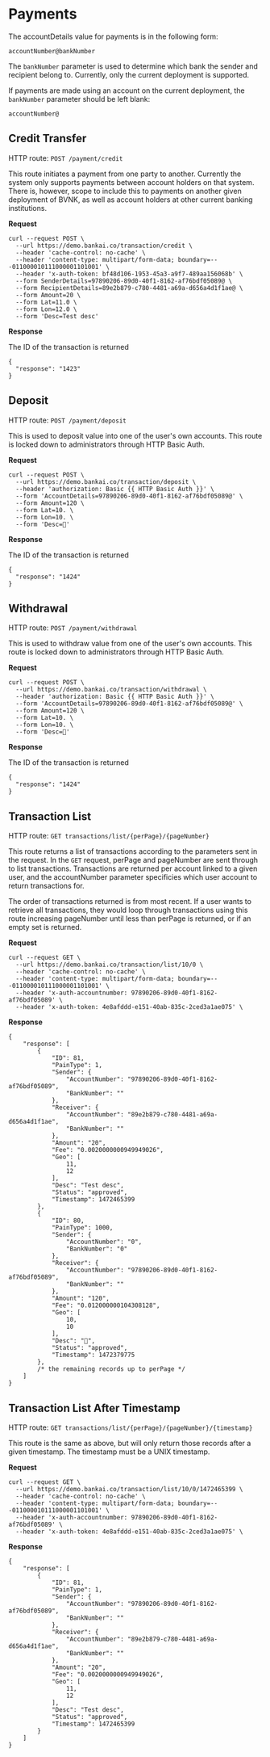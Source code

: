 # Payments

The accountDetails value for payments is in the following form:

`accountNumber@bankNumber`

The `bankNumber` parameter is used to determine which bank the sender and recipient belong to. Currently, 
only the current deployment is supported. 

If payments are made using an account on the current deployment, the `bankNumber` parameter should be left blank:

`accountNumber@`

## Credit Transfer
HTTP route: `POST /payment/credit`

This route initiates a payment from one party to another. Currently the system only supports payments 
between account holders on that system. There is, however, scope to include this to payments on another given 
deployment of BVNK, as well as account holders at other current banking institutions.

__Request__

```
curl --request POST \
  --url https://demo.bankai.co/transaction/credit \
  --header 'cache-control: no-cache' \
  --header 'content-type: multipart/form-data; boundary=---011000010111000001101001' \
  --header 'x-auth-token: bf48d106-1953-45a3-a9f7-489aa156068b' \
  --form SenderDetails=97890206-89d0-40f1-8162-af76bdf05089@ \
  --form RecipientDetails=89e2b879-c780-4481-a69a-d656a4d1f1ae@ \
  --form Amount=20 \
  --form Lat=11.0 \
  --form Lon=12.0 \
  --form 'Desc=Test desc'
```

__Response__

The ID of the transaction is returned

```
{
  "response": "1423"
}
```

## Deposit
HTTP route: `POST /payment/deposit`

This is used to deposit value into one of the user's own accounts. This route is locked down 
to administrators through HTTP Basic Auth.

__Request__

```
curl --request POST \
  --url https://demo.bankai.co/transaction/deposit \
  --header 'authorization: Basic {{ HTTP Basic Auth }}' \
  --form 'AccountDetails=97890206-89d0-40f1-8162-af76bdf05089@' \
  --form Amount=120 \
  --form Lat=10. \
  --form Lon=10. \
  --form 'Desc=🍊'
```

__Response__

The ID of the transaction is returned

```
{
  "response": "1424"
}
```

## Withdrawal
HTTP route: `POST /payment/withdrawal`

This is used to withdraw value from one of the user's own accounts. This route is locked down 
to administrators through HTTP Basic Auth.

__Request__

```
curl --request POST \
  --url https://demo.bankai.co/transaction/withdrawal \
  --header 'authorization: Basic {{ HTTP Basic Auth }}' \
  --form 'AccountDetails=97890206-89d0-40f1-8162-af76bdf05089@' \
  --form Amount=120 \
  --form Lat=10. \
  --form Lon=10. \
  --form 'Desc=🍊'
```

__Response__

The ID of the transaction is returned

```
{
  "response": "1424"
}
```

## Transaction List
HTTP route: `GET transactions/list/{perPage}/{pageNumber}`

This route returns a list of transactions according to the parameters sent in the request. In the `GET` request,
perPage and pageNumber are sent through to list transactions. Transactions are returned per account linked to a given 
user, and the accountNumber parameter specificies which user account to return transactions for.

The order of transactions returned is from most recent. If a user wants to retrieve all transactions, they would loop through 
transactions using this route increasing pageNumber until less than perPage is returned, or if an empty set is returned.

__Request__

```
curl --request GET \
  --url https://demo.bankai.co/transaction/list/10/0 \
  --header 'cache-control: no-cache' \
  --header 'content-type: multipart/form-data; boundary=---011000010111000001101001' \
  --header 'x-auth-accountnumber: 97890206-89d0-40f1-8162-af76bdf05089' \
  --header 'x-auth-token: 4e8afddd-e151-40ab-835c-2ced3a1ae075' \
```

__Response__

```
{
    "response": [
        {
            "ID": 81,
            "PainType": 1,
            "Sender": {
                "AccountNumber": "97890206-89d0-40f1-8162-af76bdf05089",
                "BankNumber": ""
            },
            "Receiver": {
                "AccountNumber": "89e2b879-c780-4481-a69a-d656a4d1f1ae",
                "BankNumber": ""
            },
            "Amount": "20",
            "Fee": "0.0020000000949949026",
            "Geo": [
                11,
                12
            ],
            "Desc": "Test desc",
            "Status": "approved",
            "Timestamp": 1472465399
        },
        {
            "ID": 80,
            "PainType": 1000,
            "Sender": {
                "AccountNumber": "0",
                "BankNumber": "0"
            },
            "Receiver": {
                "AccountNumber": "97890206-89d0-40f1-8162-af76bdf05089",
                "BankNumber": ""
            },
            "Amount": "120",
            "Fee": "0.012000000104308128",
            "Geo": [
                10,
                10
            ],
            "Desc": "🍊",
            "Status": "approved",
            "Timestamp": 1472379775
        },
	    /* the remaining records up to perPage */
    ]
}
```

## Transaction List After Timestamp
HTTP route: `GET transactions/list/{perPage}/{pageNumber}/{timestamp}`

This route is the same as above, but will only return those records after a given timestamp. The 
timestamp must be a UNIX timestamp.

__Request__

```
curl --request GET \
  --url https://demo.bankai.co/transaction/list/10/0/1472465399 \
  --header 'cache-control: no-cache' \
  --header 'content-type: multipart/form-data; boundary=---011000010111000001101001' \
  --header 'x-auth-accountnumber: 97890206-89d0-40f1-8162-af76bdf05089' \
  --header 'x-auth-token: 4e8afddd-e151-40ab-835c-2ced3a1ae075' \
```

__Response__

```
{
    "response": [
        {
            "ID": 81,
            "PainType": 1,
            "Sender": {
                "AccountNumber": "97890206-89d0-40f1-8162-af76bdf05089",
                "BankNumber": ""
            },
            "Receiver": {
                "AccountNumber": "89e2b879-c780-4481-a69a-d656a4d1f1ae",
                "BankNumber": ""
            },
            "Amount": "20",
            "Fee": "0.0020000000949949026",
            "Geo": [
                11,
                12
            ],
            "Desc": "Test desc",
            "Status": "approved",
            "Timestamp": 1472465399
        }
    ]
}
```
